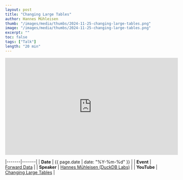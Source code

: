 ```yaml
---
layout: post
title: "Changing Large Tables"
author: Hannes Mühleisen
thumb: "/images/media/thumbs/2024-11-25-changing-large-tables.png"
image: "/images/media/thumbs/2024-11-25-changing-large-tables.png"
excerpt: ""
toc: false
tags: ["Talk"]
length: "20 min"
---
```


<div class="video-container">
<iframe width="560" height="315" src="https://www.youtube-nocookie.com/embed/1QSs5XY8Hvc?si=uXwD2qNsxepSIUl6" title="YouTube video player" frameborder="0" allow="accelerometer; autoplay; clipboard-write; encrypted-media; gyroscope; picture-in-picture; web-share" referrerpolicy="strict-origin-when-cross-origin" allowfullscreen></iframe>
</div>

|-------|-------|
| **Date** | {{ page.date | date: "%Y-%m-%d" }} |
| **Event** | [Forward Data](https://www.forward-data-conference.com/en) |
| **Speaker** | [Hannes Mühleisen (DuckDB Labs)](https://hannes.muehleisen.org/) |
| **YouTube** | [Changing Large Tables](https://www.youtube.com/watch?v=1QSs5XY8Hvc) |

